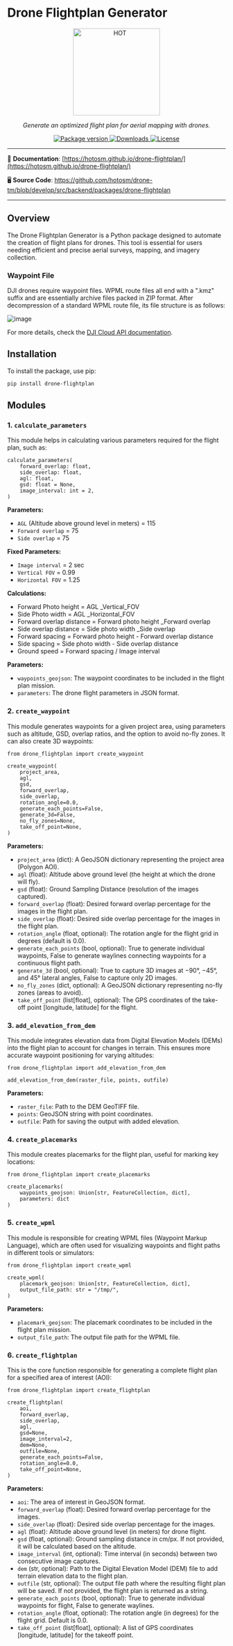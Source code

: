 <!-- prettier-ignore-start -->
<!-- markdownlint-disable -->

# Drone Flightplan Generator

<!-- markdownlint-disable -->
<p align="center">
  <img src="https://raw.githubusercontent.com/hotosm/drone-tm/main/docs/images/hot_logo.png" style="width: 200px;" alt="HOT"></a>
</p>

<p align="center">
  <em>Generate an optimized flight plan for aerial mapping with drones.</em>
</p>
<p align="center">
  <a href="https://pypi.org/project/drone-flightplan" target="_blank">
      <img src="https://img.shields.io/pypi/v/drone-flightplan?color=%2334D058&label=pypi%20package" alt="Package version">
  </a>
  <a href="https://pypistats.org/packages/drone-flightplan" target="_blank">
      <img src="https://img.shields.io/pypi/dm/drone-flightplan.svg" alt="Downloads">
  </a>
  <a href="https://github.com/hotosm/drone-tm/blob/main/src/backend/packages/drone-flightplan/LICENSE.md" target="_blank">
      <img src="https://img.shields.io/badge/license-GPL%203.0-orange.svg" alt="License">
  </a>
</p>
<!-- markdownlint-enable -->

---

📖 **Documentation**: [https://hotosm.github.io/drone-flightplan/](https://hotosm.github.io/drone-flightplan/)

🖥️ **Source Code**: <a href="https://github.com/hotosm/drone-tm/blob/develop/src/backend/packages/drone-flightplan" target="_blank">https://github.com/hotosm/drone-tm/blob/develop/src/backend/packages/drone-flightplan</a>

---

## Overview

The Drone Flightplan Generator is a Python package designed to automate the creation of flight plans for drones. This tool is essential for users needing efficient and precise aerial surveys, mapping, and imagery collection.

### Waypoint File

DJI drones require waypoint files. WPML route files all end with a ".kmz" suffix and are essentially archive files packed in ZIP format. After decompression of a standard WPML route file, its file structure is as follows:

![image](https://github.com/user-attachments/assets/bb7a6f95-29f8-40e0-972c-92a974aa0bf0)

For more details, check the [DJI Cloud API documentation](https://github.com/dji-sdk/Cloud-API-Doc/blob/master/docs/en/60.api-reference/00.dji-wpml/10.overview.md).

## Installation

To install the package, use pip:

```bash
pip install drone-flightplan
```

## Modules

### 1. `calculate_parameters`

This module helps in calculating various parameters required for the flight plan, such as:

```
calculate_parameters(
    forward_overlap: float,
    side_overlap: float,
    agl: float,
    gsd: float = None,
    image_interval: int = 2,
)
```

**Parameters:**

- `AGL` (Altitude above ground level in meters) = 115
- `Forward overlap` = 75
- `Side overlap` = 75

**Fixed Parameters:**

- `Image interval` = 2 sec
- `Vertical FOV` = 0.99
- `Horizontal FOV` = 1.25

**Calculations:**

- Forward Photo height = AGL \_Vertical_FOV
- Side Photo width = AGL \_Horizontal_FOV
- Forward overlap distance = Forward photo height \_Forward overlap
- Side overlap distance = Side photo width \_Side overlap
- Forward spacing = Forward photo height - Forward overlap distance
- Side spacing = Side photo width - Side overlap distance
- Ground speed = Forward spacing / Image interval

**Parameters:**

- `waypoints_geojson`: The waypoint coordinates to be included in the flight plan mission.
- `parameters`: The drone flight parameters in JSON format.

### 2. `create_waypoint`

This module generates waypoints for a given project area, using parameters such as altitude, GSD, overlap ratios, and the option to avoid no-fly zones. It can also create 3D waypoints:

```
from drone_flightplan import create_waypoint

create_waypoint(
    project_area,
    agl,
    gsd,
    forward_overlap,
    side_overlap,
    rotation_angle=0.0,
    generate_each_points=False,
    generate_3d=False,
    no_fly_zones=None,
    take_off_point=None,
)
```

**Parameters:**

- `project_area` (dict): A GeoJSON dictionary representing the project area (Polygon AOI).
- `agl` (float): Altitude above ground level (the height at which the drone will fly).
- `gsd` (float): Ground Sampling Distance (resolution of the images captured).
- `forward_overlap` (float): Desired forward overlap percentage for the images in the flight plan.
- `side_overlap` (float): Desired side overlap percentage for the images in the flight plan.
- `rotation_angle` (float, optional): The rotation angle for the flight grid in degrees (default is 0.0).
- `generate_each_points` (bool, optional): True to generate individual waypoints, False to generate waylines connecting waypoints for a continuous flight path.
- `generate_3d` (bool, optional): True to capture 3D images at −90°, −45°, and 45° lateral angles, False to capture only 2D images.
- `no_fly_zones` (dict, optional): A GeoJSON dictionary representing no-fly zones (areas to avoid).
- `take_off_point` (list[float], optional): The GPS coordinates of the take-off point [longitude, latitude] for the flight.

### 3. `add_elevation_from_dem`

This module integrates elevation data from Digital Elevation Models (DEMs) into the flight plan to account for changes in terrain. This ensures more accurate waypoint positioning for varying altitudes:

```
from drone_flightplan import add_elevation_from_dem

add_elevation_from_dem(raster_file, points, outfile)
```

**Parameters:**

- `raster_file`: Path to the DEM GeoTIFF file.
- `points`: GeoJSON string with point coordinates.
- `outfile`: Path for saving the output with added elevation.

### 4. `create_placemarks`

This module creates placemarks for the flight plan, useful for marking key locations:

```
from drone_flightplan import create_placemarks

create_placemarks(
    waypoints_geojson: Union[str, FeatureCollection, dict],
    parameters: dict
)
```

### 5. `create_wpml`

This module is responsible for creating WPML files (Waypoint Markup Language), which are often used for visualizing waypoints and flight paths in different tools or simulators:

```
from drone_flightplan import create_wpml

create_wpml(
    placemark_geojson: Union[str, FeatureCollection, dict],
    output_file_path: str = "/tmp/",
)
```

**Parameters:**

- `placemark_geojson`: The placemark coordinates to be included in the flight plan mission.
- `output_file_path`: The output file path for the WPML file.

### 6. `create_flightplan`

This is the core function responsible for generating a complete flight plan for a specified area of interest (AOI):

```
from drone_flightplan import create_flightplan

create_flightplan(
    aoi,
    forward_overlap,
    side_overlap,
    agl,
    gsd=None,
    image_interval=2,
    dem=None,
    outfile=None,
    generate_each_points=False,
    rotation_angle=0.0,
    take_off_point=None,
)
```

**Parameters:**

- `aoi`: The area of interest in GeoJSON format.
- `forward_overlap` (float): Desired forward overlap percentage for the images.
- `side_overlap` (float): Desired side overlap percentage for the images.
- `agl` (float): Altitude above ground level (in meters) for drone flight.
- `gsd` (float, optional): Ground sampling distance in cm/px. If not provided, it will be calculated based on the altitude.
- `image_interval` (int, optional): Time interval (in seconds) between two consecutive image captures.
- `dem` (str, optional): Path to the Digital Elevation Model (DEM) file to add terrain elevation data to the flight plan.
- `outfile` (str, optional): The output file path where the resulting flight plan will be saved. If not provided, the flight plan is returned as a string.
- `generate_each_points` (bool, optional): True to generate individual waypoints for flight, False to generate waylines.
- `rotation_angle` (float, optional): The rotation angle (in degrees) for the flight grid. Default is 0.0.
- `take_off_point` (list[float], optional): A list of GPS coordinates [longitude, latitude] for the takeoff point.
